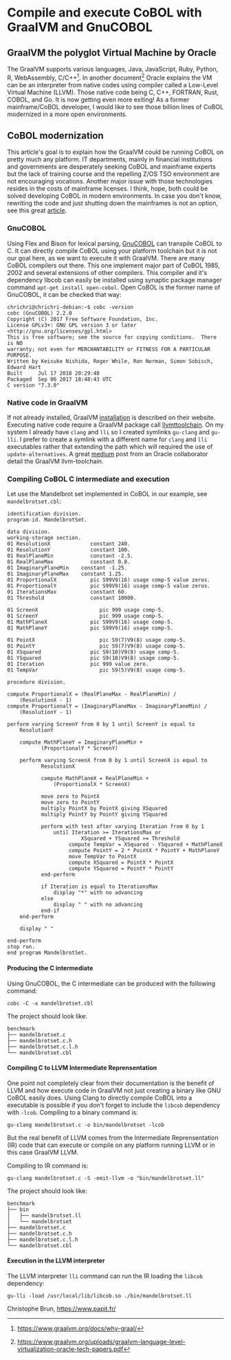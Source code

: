 Compile and execute CoBOL with GraalVM and GnuCOBOL
===================================================

GraalVM the polyglot Virtual Machine by Oracle
----------------------------------------------

The GraalVM supports various languages, Java, JavaScript, Ruby, Python,
R, WebAssembly, C/C++[^1]. In another document[^2] Oracle explains the
VM can be an interpreter from native codes using compiler called a
Low-Level Virtual Machine (LLVM). Those native code being C, C++,
FORTRAN, Rust, COBOL, and Go. It is now getting even more exiting! As a
former mainframe/CoBOL developer, I would like to see those billion
lines of CoBOL modernized in a more open environments.

CoBOL modernization
-------------------

This article's goal is to explain how the GraalVM could be running CoBOL
on pretty much any platform. IT departments, mainly in financial
institutions and governments are desperately seeking CoBOL and mainframe
experts but the lack of training course and the repelling Z/OS TSO
environment are not encouraging vocations. Another major issue with
those technologies resides in the costs of mainframe licenses. I think,
hope, both could be solved developing CoBOL in modern environments. In
case you don't know, rewriting the code and just shutting down the
mainframes is not an option, see this great [article](https://thenewstack.io/cobol-everywhere-will-maintain/).

### GnuCOBOL

Using Flex and Bison for lexical parsing,
[GnuCOBOL](https://open-cobol.sourceforge.io/) can transpile CoBOL to C.
It can directly compile CoBOL using your platform toolchain but it is
not our goal here, as we want to execute it with GraalVM. There are many
CoBOL compilers out there. This one implement major part of CoBOL 1985,
2002 and several extensions of other compilers. This compiler and it's
dependency libcob can easily be installed using synaptic package manager
command `apt-get install open-cobol`. Open CoBOL is the former name of
GnuCOBOL, it can be checked that way:

    chrichri@chrichri-debian:~$ cobc -version
    cobc (GnuCOBOL) 2.2.0
    Copyright (C) 2017 Free Software Foundation, Inc.
    License GPLv3+: GNU GPL version 3 or later <http://gnu.org/licenses/gpl.html>
    This is free software; see the source for copying conditions.  There is NO
    warranty; not even for MERCHANTABILITY or FITNESS FOR A PARTICULAR PURPOSE.
    Written by Keisuke Nishida, Roger While, Ron Norman, Simon Sobisch, Edward Hart
    Built     Jul 17 2018 20:29:40
    Packaged  Sep 06 2017 18:48:43 UTC
    C version "7.3.0"

### Native code in GraalVM

If not already installed, GraalVM
[installation](https://www.graalvm.org/docs/getting-started/) is
described on their website. Executing native code require a GraalVM
package call
[llvmttoolchain](https://www.graalvm.org/docs/reference-manual/languages/llvm/#llvm-toolchain).
On my system I already have `clang` and `lli` so I created symlinks
`gu-clang` and `gu-lli`. I prefer to create a symlink with a different
name for `clang` and `lli` executables rather that extending the path
which will required the use of `update-alternatives`. A great
[medium](https://medium.com/graalvm/graalvm-llvm-toolchain-f606f995bf)
post from an Oracle collaborator detail the GraalVM llvm-toolchain.

### Compiling CoBOL C intermediate and execution

Let use the Mandelbrot set implemented in CoBOL in our example, see
`mandelbrotset.cbl`:

    identification division.
    program-id. MandelbrotSet.

    data division.
    working-storage section.
    01 ResolutionX             constant 240.
    01 ResolutionY             constant 100.
    01 RealPlaneMin            constant -2.5.
    01 RealPlaneMax            constant 0.8.
    01 ImaginaryPlaneMin    constant -1.25.
    01 ImaginaryPlaneMax    constant 1.25.
    01 ProportionalX           pic S99V9(16) usage comp-5 value zeros.
    01 ProportionalY           pic S99V9(16) usage comp-5 value zeros.
    01 IterationsMax           constant 60.
    01 Threshold               constant 10000.

    01 ScreenX                    pic 999 usage comp-5.
    01 ScreenY                    pic 999 usage comp-5.
    01 MathPlaneX              pic S99V9(16) usage comp-5.
    01 MathPlaneY              pic S99V9(16) usage comp-5.

    01 PointX                     pic S9(7)V9(8) usage comp-5.
    01 PointY                     pic S9(7)V9(8) usage comp-5.
    01 XSquared                pic S9(10)V9(8) usage comp-5.
    01 YSquared                pic S9(10)V9(8) usage comp-5.
    01 Iteration               pic 999 value zero.
    01 TempVar                    pic S9(5)V9(8) usage comp-5.

    procedure division.

    compute ProportionalX = (RealPlaneMax - RealPlaneMin) /
        (ResolutionX - 1)
    compute ProportionalY = (ImaginaryPlaneMax - ImaginaryPlaneMin) /
        (ResolutionY - 1)

    perform varying ScreenY from 0 by 1 until ScreenY is equal to
        ResolutionY

        compute MathPlaneY = ImaginaryPlaneMin +
               (ProportionalY * ScreenY)

        perform varying ScreenX from 0 by 1 until ScreenX is equal to
               ResolutionX

               compute MathPlaneX = RealPlaneMin +
                   (ProportionalX * ScreenX)

               move zero to PointX
               move zero to PointY
               multiply PointX by PointX giving XSquared
               multiply PointY by PointY giving YSquared

               perform with test after varying Iteration from 0 by 1
                   until Iteration >= IterationsMax or
                            XSquared + YSquared >= Threshold
                        compute TempVar = XSquared - YSquared + MathPlaneX
                        compute PointY = 2 * PointX * PointY + MathPlaneY
                        move TempVar to PointX
                        compute XSquared = PointX * PointX
                        compute YSquared = PointY * PointY
               end-perform

               if Iteration is equal to IterationsMax
                   display "*" with no advancing
               else
                   display " " with no advancing
               end-if
        end-perform

        display " "

    end-perform
    stop run.
    end program MandelbrotSet.

#### Producing the C intermediate

Using GnuCOBOL, the C intermediate can be produced with the following
command:

    cobc -C -x mandelbrotset.cbl

The project should look like:

    benchmark
    ├── mandelbrotset.c
    ├── mandelbrotset.c.h
    ├── mandelbrotset.c.l.h
    └── mandelbrotset.cbl

#### Compiling C to LLVM Intermediate Reprensentation

One point not completely clear from their documentation is the benefit of LLVM and how execute code in GraalVM not just creating a binary like GNU CoBOL easily does.
Using Clang to directly compile CoBOL into a executable is possible if you don't forget to include the ``libcob`` dependency with ``-lcob``.
Compiling to a binary command is:

    gu-clang mandelbrotset.c -o bin/mandelbrotset -lcob

But the real benefit of LLVM comes from the Intermediate Reprensentation (IR) code that can execute or compile on any platform running LLVM or in this case GraalVM LLVM.

Compiling to IR command is:

    gu-clang mandelbrotset.c -S -emit-llvm -o "bin/mandelbrotset.ll"

The project should look like:

    benchmark
    ├── bin
    │   ├── mandelbrotset.ll
    │   └── mandelbrotset
    ├── mandelbrotset.c
    ├── mandelbrotset.c.h
    ├── mandelbrotset.c.l.h
    └── mandelbrotset.cbl

#### Execution in the LLVM interpreter

The LLVM interpreter `lli` command can run the IR loading the ``libcob`` dependency:

    gu-lli -load /usr/local/lib/libcob.so ./bin/mandelbrotset.ll

Christophe Brun, <https://www.papit.fr/>

[^1]: <https://www.graalvm.org/docs/why-graal/>

[^2]: <https://www.graalvm.org/uploads/graalvm-language-level-virtualization-oracle-tech-papers.pdf>

